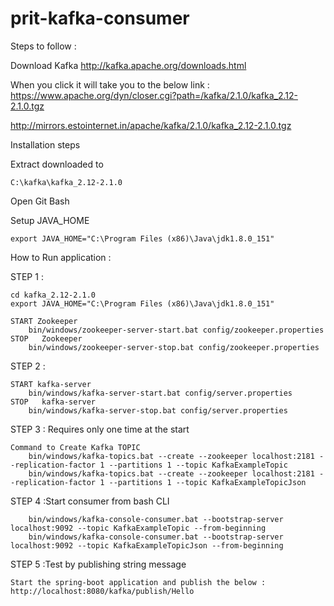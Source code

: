# prit-kafka-consumer
Steps to follow : 

Download Kafka
http://kafka.apache.org/downloads.html

When you click it will take you to the below link :
https://www.apache.org/dyn/closer.cgi?path=/kafka/2.1.0/kafka_2.12-2.1.0.tgz

http://mirrors.estointernet.in/apache/kafka/2.1.0/kafka_2.12-2.1.0.tgz

Installation steps

Extract downloaded to 	
	
	C:\kafka\kafka_2.12-2.1.0

Open Git Bash	

Setup JAVA_HOME	
	
	export JAVA_HOME="C:\Program Files (x86)\Java\jdk1.8.0_151"


How to Run application : 

STEP 1 : 
	
	cd kafka_2.12-2.1.0
	export JAVA_HOME="C:\Program Files (x86)\Java\jdk1.8.0_151"

	START Zookeeper
		bin/windows/zookeeper-server-start.bat config/zookeeper.properties
	STOP   Zookeeper
		bin/windows/zookeeper-server-stop.bat config/zookeeper.properties

STEP 2 : 

	START kafka-server
		bin/windows/kafka-server-start.bat config/server.properties
	STOP   kafka-server
		bin/windows/kafka-server-stop.bat config/server.properties

STEP 3 : Requires only one time at the start
	
	Command to Create Kafka TOPIC
		bin/windows/kafka-topics.bat --create --zookeeper localhost:2181 --replication-factor 1 --partitions 1 --topic KafkaExampleTopic
		bin/windows/kafka-topics.bat --create --zookeeper localhost:2181 --replication-factor 1 --partitions 1 --topic KafkaExampleTopicJson

STEP 4 :Start consumer from bash CLI

		bin/windows/kafka-console-consumer.bat --bootstrap-server localhost:9092 --topic KafkaExampleTopic --from-beginning
		bin/windows/kafka-console-consumer.bat --bootstrap-server localhost:9092 --topic KafkaExampleTopicJson --from-beginning
STEP 5 :Test by publishing string message 

	Start the spring-boot application and publish the below :
	http://localhost:8080/kafka/publish/Hello

